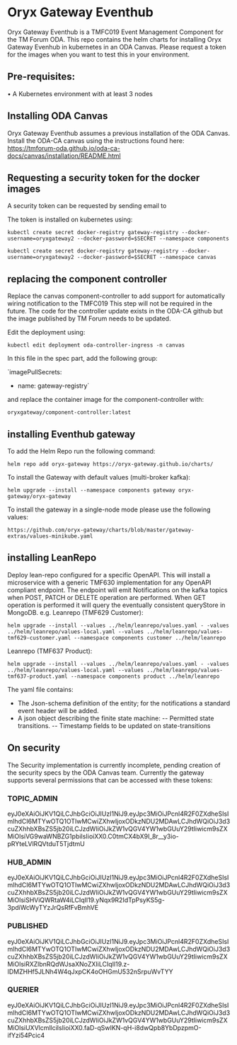 # Oryx Gateway Eventhub

Oryx Gateway Eventhub is a TMFC019 Event Management Component for the TM Forum ODA.
This repo contains the helm charts for installing Oryx Gateway Evenhub in kubernetes in an ODA Canvas.
Please request a token for the images when you want to test this in your environment.

## Pre-requisites:
• A Kubernetes environment with at least 3 nodes

## Installing ODA Canvas

Oryx Gateway Eventhub assumes a previous installation of the ODA Canvas.
Install the ODA-CA canvas using the instructions found here:
https://tmforum-oda.github.io/oda-ca-docs/canvas/installation/README.html

## Requesting a security token for the docker images

A security token can be requested by sending email to 

The token is installed on kubernetes using:

`kubectl create secret docker-registry gateway-registry --docker-username=oryxgateway2 --docker-password=$SECRET --namespace components`

`kubectl create secret docker-registry gateway-registry --docker-username=oryxgateway2 --docker-password=$SECRET --namespace canvas`

## replacing the component controller

Replace the canvas component-controller to add support for automatically wiring notification to the TMFC019
This step will not be required in the future. The code for the controller update exists in the ODA-CA github but the image published by TM Forum needs to be updated.

Edit the deployment using:

`kubectl edit deployment oda-controller-ingress -n canvas`

In this file in the spec part, add the following group:

`imagePullSecrets:
- name: gateway-registry`

and replace the container image for the component-controller with:

`oryxgateway/component-controller:latest`


## installing Eventhub gateway

To add the Helm Repo run the following command:

`helm repo add oryx-gateway https://oryx-gateway.github.io/charts/`

To install the Gateway with default values (multi-broker kafka):

`helm upgrade --install --namespace components gateway oryx-gateway/oryx-gateway`

To install the gateway in a single-node mode please use the following values:

`https://github.com/oryx-gateway/charts/blob/master/gateway-extras/values-minikube.yaml`

## installing LeanRepo
Deploy lean-repo configured for a specific OpenAPI. This will install a microservice
with a generic TMF630 implementation for any OpenAPI compliant endpoint. The endpoint
will emit Notifications on the kafka topics when POST, PATCH or DELETE operation are
performed. When GET operation is performed it will query the eventually consistent
queryStore in MongoDB.
e.g.
Leanrepo (TMF629 Customer):

`helm upgrade --install --values ../helm/leanrepo/values.yaml -
-values ../helm/leanrepo/values-local.yaml --values
../helm/leanrepo/values-tmf629-customer.yaml --namespace
components customer ../helm/leanrepo`

Leanrepo (TMF637 Product):

`helm upgrade --install --values ../helm/leanrepo/values.yaml -
-values ../helm/leanrepo/values-local.yaml --values
../helm/leanrepo/values-tmf637-product.yaml --namespace
components product ../helm/leanrepo`

The yaml file contains:
- The Json-schema definition of the entity; for the notifications a standard event
header will be added.
- A json object describing the finite state machine:
-- Permitted state transitions.
-- Timestamp fields to be updated on state-transitions

## On security

The Security implementation is currently incomplete, pending creation of the security specs by the ODA Canvas team.
Currently the gateway supports several permissions that can be accessed with these tokens:

### TOPIC_ADMIN
eyJ0eXAiOiJKV1QiLCJhbGciOiJIUzI1NiJ9.eyJpc3MiOiJPcnl4R2F0ZXdheSIsImlhdCI6MTYwOTQ1OTIwMCwiZXhwIjoxODkzNDU2MDAwLCJhdWQiOiJ3d3cuZXhhbXBsZS5jb20iLCJzdWIiOiJkZW1vQGV4YW1wbGUuY29tIiwicm9sZXMiOlsiVG9waWNBZG1pbiIsIioiXX0.C0tmCX4bX9I_8r__y3io-pRYteLVlRQVtduT5TjdtmU

### HUB_ADMIN
eyJ0eXAiOiJKV1QiLCJhbGciOiJIUzI1NiJ9.eyJpc3MiOiJPcnl4R2F0ZXdheSIsImlhdCI6MTYwOTQ1OTIwMCwiZXhwIjoxODkzNDU2MDAwLCJhdWQiOiJ3d3cuZXhhbXBsZS5jb20iLCJzdWIiOiJkZW1vQGV4YW1wbGUuY29tIiwicm9sZXMiOlsiSHViQWRtaW4iLCIqIl19.yNqx9R2IdTpPsyKS5g-3pdiWcWyTYzJrQsRfFvBmhVE

### PUBLISHED
eyJ0eXAiOiJKV1QiLCJhbGciOiJIUzI1NiJ9.eyJpc3MiOiJPcnl4R2F0ZXdheSIsImlhdCI6MTYwOTQ1OTIwMCwiZXhwIjoxODkzNDU2MDAwLCJhdWQiOiJ3d3cuZXhhbXBsZS5jb20iLCJzdWIiOiJkZW1vQGV4YW1wbGUuY29tIiwicm9sZXMiOlsiRXZlbnRQdWJsaXNoZXIiLCIqIl19.z-IDMZHHf5JLNh4W4qJxpCK4oOHGmU532nSrpuWvTYY

### QUERIER
eyJ0eXAiOiJKV1QiLCJhbGciOiJIUzI1NiJ9.eyJpc3MiOiJPcnl4R2F0ZXdheSIsImlhdCI6MTYwOTQ1OTIwMCwiZXhwIjoxODkzNDU2MDAwLCJhdWQiOiJ3d3cuZXhhbXBsZS5jb20iLCJzdWIiOiJkZW1vQGV4YW1wbGUuY29tIiwicm9sZXMiOlsiUXVlcmllciIsIioiXX0.faD-qSwIKN-qH-i8dwQpb8YbDpzpmO-ifYzi54Pcic4
